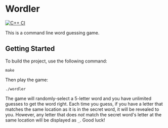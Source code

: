 # Wordler
[![C++ CI](https://github.com/TheZipLord/Wordler/actions/workflows/main.yml/badge.svg)](https://github.com/TheZipLord/Wordler/actions/workflows/main.yml)

This is a command line word guessing game.

## Getting Started

To build the project, use the following command:

```
make
```

Then play the game:

```
./wordler
```

The game will randomly-select a 5-letter word and you have unlimited guesses to get the word right. Each time you guess, if you have a letter that matches the same location as it is in the secret word, it will be revealed to you. However, any letter that does *not* match the secret word's letter at the same location will be displayed as `_`. Good luck!
